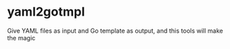 # yaml2gotmpl
Give YAML files as input and Go template as output, and this tools will make the magic 
